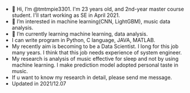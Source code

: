 - 👋 Hi, I’m @tmtmpie3301. I'm 23 years old, and 2nd-year master course student. I'll start working as SE in April 2021.
- 👀 I’m interested in machine learning(CNN, LightGBM), music data analysis.
- 🌱 I’m currently learning machine learning, data analysis.
- I can write program in Python, C language, JAVA, MATLAB.
- My recently aim is becoming to be a Data Scientist. I long for this job many years. I think that this job needs experience of system engineer.
- My research is analysis of music effective for sleep and not by using machine learning. I make prediction model adopted personal taste in music.
- If u want to know my research in detail, please send me message.
- Updated in 2021/12.07


<!---
tmtmpie3301/tmtmpie3301 is a ✨ special ✨ repository because its `README.md` (this file) appears on your GitHub profile.
You can click the Preview link to take a look at your changes.
--->
